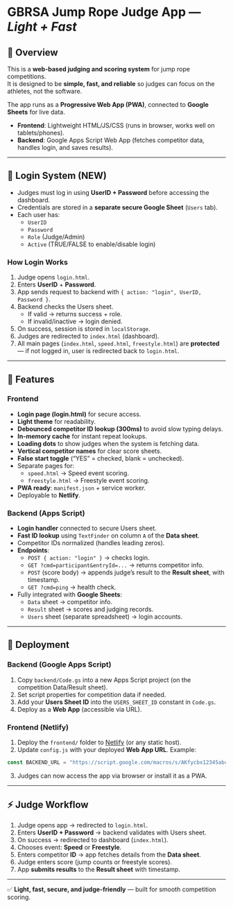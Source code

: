 # GBRSA Jump Rope Judge App — *Light + Fast*

## 📖 Overview
This is a **web-based judging and scoring system** for jump rope competitions.  
It is designed to be **simple, fast, and reliable** so judges can focus on the athletes, not the software.  

The app runs as a **Progressive Web App (PWA)**, connected to **Google Sheets** for live data.  
- **Frontend**: Lightweight HTML/JS/CSS (runs in browser, works well on tablets/phones).  
- **Backend**: Google Apps Script Web App (fetches competitor data, handles login, and saves results).  

---

## 🔐 Login System (NEW)
- Judges must log in using **UserID + Password** before accessing the dashboard.  
- Credentials are stored in a **separate secure Google Sheet** (`Users` tab).  
- Each user has:
  - `UserID`
  - `Password`
  - `Role` (Judge/Admin)
  - `Active` (TRUE/FALSE to enable/disable login)

### How Login Works
1. Judge opens `login.html`.  
2. Enters **UserID** + **Password**.  
3. App sends request to backend with `{ action: "login", UserID, Password }`.  
4. Backend checks the Users sheet.  
   - If valid → returns success + role.  
   - If invalid/inactive → login denied.  
5. On success, session is stored in `localStorage`.  
6. Judges are redirected to `index.html` (dashboard).  
7. All main pages (`index.html`, `speed.html`, `freestyle.html`) are **protected** — if not logged in, user is redirected back to `login.html`.  

---

## 🎯 Features

### Frontend
- **Login page (login.html)** for secure access.  
- **Light theme** for readability.  
- **Debounced competitor ID lookup (300ms)** to avoid slow typing delays.  
- **In-memory cache** for instant repeat lookups.  
- **Loading dots** to show judges when the system is fetching data.  
- **Vertical competitor names** for clear score sheets.  
- **False start toggle** (“YES” = checked, blank = unchecked).  
- Separate pages for:
  - `speed.html` → Speed event scoring.  
  - `freestyle.html` → Freestyle event scoring.  
- **PWA ready**: `manifest.json` + service worker.  
- Deployable to **Netlify**.  

### Backend (Apps Script)
- **Login handler** connected to secure Users sheet.  
- **Fast ID lookup** using `TextFinder` on column `A` of the **Data sheet**.  
- Competitor IDs normalized (handles leading zeros).  
- **Endpoints**:
  - `POST { action: "login" }` → checks login.  
  - `GET ?cmd=participant&entryId=...` → returns competitor info.  
  - `POST` (score body) → appends judge’s result to the **Result sheet**, with timestamp.  
  - `GET ?cmd=ping` → health check.  
- Fully integrated with **Google Sheets**:  
  - `Data` sheet → competitor info.  
  - `Result` sheet → scores and judging records.  
  - `Users` sheet (separate spreadsheet) → login accounts.  

---

## 🚀 Deployment

### Backend (Google Apps Script)
1. Copy `backend/Code.gs` into a new Apps Script project (on the competition Data/Result sheet).  
2. Set script properties for competition data if needed.  
3. Add your **Users Sheet ID** into the `USERS_SHEET_ID` constant in `Code.gs`.  
4. Deploy as a **Web App** (accessible via URL).  

### Frontend (Netlify)
1. Deploy the `frontend/` folder to [Netlify](https://www.netlify.com/) (or any static host).  
2. Update `config.js` with your deployed **Web App URL**. Example:

```javascript
const BACKEND_URL = "https://script.google.com/macros/s/AKfycbx12345abcde/exec";
```

3. Judges can now access the app via browser or install it as a PWA.  

---

## ⚡ Judge Workflow
1. Judge opens app → redirected to `login.html`.  
2. Enters **UserID + Password** → backend validates with Users sheet.  
3. On success → redirected to dashboard (`index.html`).  
4. Chooses event: **Speed** or **Freestyle**.  
5. Enters competitor **ID** → app fetches details from the **Data sheet**.  
6. Judge enters score (jump counts or freestyle scores).  
7. App **submits results** to the **Result sheet** with timestamp.  

---

✅ **Light, fast, secure, and judge-friendly** — built for smooth competition scoring.  
